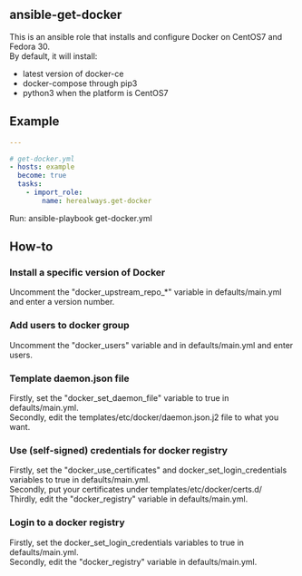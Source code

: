 ## ansible-get-docker

This is an ansible role that installs and configure Docker on CentOS7 and Fedora 30.  
By default, it will install:
* latest version of docker-ce 
* docker-compose through pip3
* python3 when the platform is CentOS7

## Example
```yml
---

# get-docker.yml
- hosts: example
  become: true
  tasks:
    - import_role:
        name: herealways.get-docker
```

Run: ansible-playbook get-docker.yml

## How-to
### Install a specific version of Docker

Uncomment the "docker_upstream_repo_*" variable in defaults/main.yml and enter a version number.

### Add users to docker group
Uncomment the "docker_users" variable and in defaults/main.yml and enter users.

### Template daemon.json file

Firstly, set the "docker_set_daemon_file" variable to true in defaults/main.yml.  
Secondly, edit the templates/etc/docker/daemon.json.j2 file to what you want.  

### Use (self-signed) credentials for docker registry

Firstly, set the "docker_use_certificates" and docker_set_login_credentials variables to true in defaults/main.yml.  
Secondly, put your certificates under templates/etc/docker/certs.d/  
Thirdly, edit the "docker_registry" variable in defaults/main.yml.  

### Login to a docker registry
Firstly, set the docker_set_login_credentials variables to true in defaults/main.yml.  
Secondly, edit the "docker_registry" variable in defaults/main.yml.
